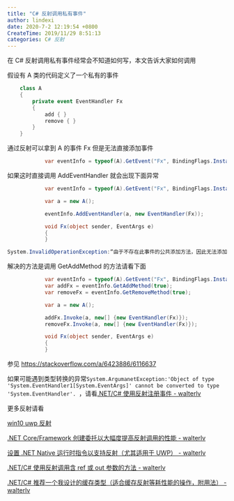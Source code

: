 ```yaml
---
title: "C# 反射调用私有事件"
author: lindexi
date: 2020-7-2 12:19:54 +0800
CreateTime: 2019/11/29 8:51:13
categories: C# 反射
---
```


在 C# 反射调用私有事件经常会不知道如何写，本文告诉大家如何调用

<!--more-->


<!-- CreateTime:2019/11/29 8:51:13 -->


<!-- 标签：C#，反射 -->

假设有 A 类的代码定义了一个私有的事件

```csharp
    class A
    {
        private event EventHandler Fx
        {
            add { }
            remove { }
        }
    }
```

通过反射可以拿到 A 的事件 Fx 但是无法直接添加事件

```csharp
            var eventInfo = typeof(A).GetEvent("Fx", BindingFlags.Instance | BindingFlags.NonPublic);
```

如果这时直接调用 AddEventHandler 就会出现下面异常

```csharp
            var eventInfo = typeof(A).GetEvent("Fx", BindingFlags.Instance | BindingFlags.NonPublic);

            var a = new A();

            eventInfo.AddEventHandler(a, new EventHandler(Fx));

            void Fx(object sender, EventArgs e)
            {
            }
```

```csharp
System.InvalidOperationException:“由于不存在此事件的公共添加方法，因此无法添加该事件处理程序。”
```

解决的方法是调用 GetAddMethod 的方法请看下面

```csharp
            var eventInfo = typeof(A).GetEvent("Fx", BindingFlags.Instance | BindingFlags.NonPublic);
            var addFx = eventInfo.GetAddMethod(true);
            var removeFx = eventInfo.GetRemoveMethod(true);

            var a = new A();

            addFx.Invoke(a, new[] {new EventHandler(Fx)});
            removeFx.Invoke(a, new[] {new EventHandler(Fx)});

            void Fx(object sender, EventArgs e)
            {
            }
```

参见 https://stackoverflow.com/a/6423886/6116637

如果可能遇到类型转换的异常`System.ArgumanetException:'Object of type 'System.EventHandler1[System.EventArgs]' cannot be converted to type 'System.EventHandler'. `，请看[.NET/C# 使用反射注册事件 - walterlv](https://blog.walterlv.com/post/add-event-handler-using-reflection.html )

更多反射请看

[win10 uwp 反射](https://blog.lindexi.com/post/win10-uwp-%E5%8F%8D%E5%B0%84.html )

[.NET Core/Framework 创建委托以大幅度提高反射调用的性能 - walterlv](https://blog.walterlv.com/post/create-delegate-to-improve-reflection-performance.html )

[设置 .NET Native 运行时指令以支持反射（尤其适用于 UWP） - walterlv](https://blog.walterlv.com/uwp/2017/09/21/reflection-using-dotnet-native-runtime-directive.html )

[.NET/C# 使用反射调用含 ref 或 out 参数的方法 - walterlv](https://blog.walterlv.com/post/handle-ref-or-out-arguments-using-reflection.html )

[.NET/C# 推荐一个我设计的缓存类型（适合缓存反射等耗性能的操作，附用法） - walterlv](https://blog.walterlv.com/post/design-a-cache-pool.html )

